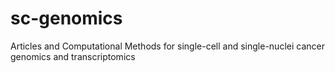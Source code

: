 # sc-genomics
Articles and Computational Methods for single-cell and single-nuclei cancer genomics and transcriptomics
